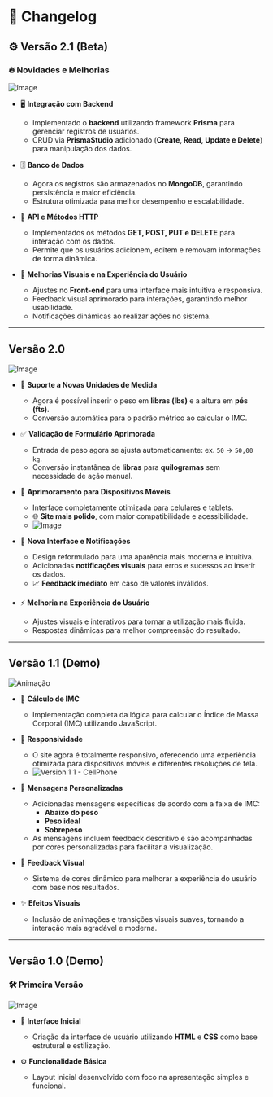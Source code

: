 # 📝 **Changelog**

## ⚙️ Versão 2.1 (Beta)

### 🔥 **Novidades e Melhorias**

![Image](https://github.com/user-attachments/assets/7e8577fa-8b2b-49bf-98a1-98b876d06adf)

- 🖥️ **Integração com Backend**  
  - Implementado o **backend** utilizando framework **Prisma** para gerenciar registros de usuários.
  - CRUD via **PrismaStudio** adicionado (**Create, Read, Update e Delete**) para manipulação dos dados.
    
- 🗄️ **Banco de Dados**  
  - Agora os registros são armazenados no **MongoDB**, garantindo persistência e maior eficiência.
  - Estrutura otimizada para melhor desempenho e escalabilidade.

- 🔄 **API e Métodos HTTP**  
  - Implementados os métodos **GET, POST, PUT e DELETE** para interação com os dados.
  - Permite que os usuários adicionem, editem e removam informações de forma dinâmica.

- 🎨 **Melhorias Visuais e na Experiência do Usuário**  
  - Ajustes no **Front-end** para uma interface mais intuitiva e responsiva.
  - Feedback visual aprimorado para interações, garantindo melhor usabilidade.
  - Notificações dinâmicas ao realizar ações no sistema.

---

## **Versão 2.0**

![Image](https://github.com/user-attachments/assets/991211ad-f040-41fc-84cf-63a428e3cf26)

- 📏 **Suporte a Novas Unidades de Medida**  
  - Agora é possível inserir o peso em **libras (lbs)** e a altura em **pés (fts)**.
  - Conversão automática para o padrão métrico ao calcular o IMC.

- ✅ **Validação de Formulário Aprimorada**  
  - Entrada de peso agora se ajusta automaticamente: ex. `50` → `50,00 kg`.
  - Conversão instantânea de **libras** para **quilogramas** sem necessidade de ação manual.
    
- 📱 **Aprimoramento para Dispositivos Móveis**  
  - Interface completamente otimizada para celulares e tablets.
  - 🌐 **Site mais polido**, com maior compatibilidade e acessibilidade.
  - ![Image](https://github.com/user-attachments/assets/6e9ad8de-1107-40ba-ba8c-7d639ab446ed)
    
- 🎨 **Nova Interface e Notificações**  
  - Design reformulado para uma aparência mais moderna e intuitiva.
  - Adicionadas **notificações visuais** para erros e sucessos ao inserir os dados.
  - 📈 **Feedback imediato** em caso de valores inválidos.

- ⚡ **Melhoria na Experiência do Usuário**  
  - Ajustes visuais e interativos para tornar a utilização mais fluida.
  - Respostas dinâmicas para melhor compreensão do resultado.

---

## **Versão 1.1** (Demo)

![Animação](https://github.com/user-attachments/assets/7d0591c6-cd95-4bf2-8dc2-5e1d889a8889)

- 🧮 **Cálculo de IMC**  
  - Implementação completa da lógica para calcular o Índice de Massa Corporal (IMC) utilizando JavaScript.

- 📲 **Responsividade**  
  - O site agora é totalmente responsivo, oferecendo uma experiência otimizada para dispositivos móveis e diferentes resoluções de tela.
  - ![Version 1 1 - CellPhone](https://github.com/user-attachments/assets/ce9e1227-cbdc-4387-8431-1c8ad2e806c6)
  
- 💬 **Mensagens Personalizadas**  
  - Adicionadas mensagens específicas de acordo com a faixa de IMC:  
    - **Abaixo do peso**  
    - **Peso ideal**  
    - **Sobrepeso**  
  - As mensagens incluem feedback descritivo e são acompanhadas por cores personalizadas para facilitar a visualização.

- 🎨 **Feedback Visual**  
  - Sistema de cores dinâmico para melhorar a experiência do usuário com base nos resultados.

- ✨ **Efeitos Visuais**  
  - Inclusão de animações e transições visuais suaves, tornando a interação mais agradável e moderna.

---

## **Versão 1.0** (Demo)

### 🛠️ **Primeira Versão**

![Image](https://github.com/user-attachments/assets/e95af84c-2145-4cf2-ade2-3cea7b3081bf)

- 🎨 **Interface Inicial**  
  - Criação da interface de usuário utilizando **HTML** e **CSS** como base estrutural e estilização.

- ⚙️ **Funcionalidade Básica**  
  - Layout inicial desenvolvido com foco na apresentação simples e funcional.

